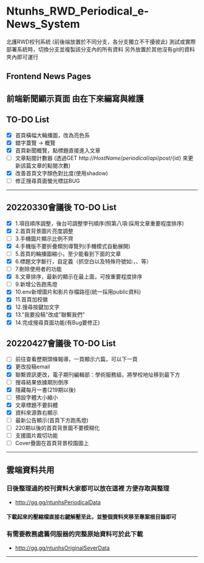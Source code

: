 # Ntunhs_RWD_Periodical_e-News_System
北護RWD校刊系統
(前後端放置於不同分支，各分支獨立不干擾彼此)
測試或實際部署系統時，切換分支並複製該分支內的所有資料
另外放置於其他沒有git的資料夾內即可運行

## Frontend News Pages
前端新聞顯示頁面
由在下來編寫與維護
---

## TO-DO List
- [x] 首頁橫幅大輪播圖，改為亮色系
- [x] 錯字蓋覽 -> 概覽
- [x] 首頁新聞概覽，點標題直接進入文章
- [ ] 文章點閱計數器 (透過GET http://${HostName}/periodical/api/post/${id} 來更新該篇文章的點閱次數)
- [x] 改善首頁文字顏色對比度(使用shadow)
- [ ] 修正搜尋頁面螢光標註BUG

---

## 20220330會議後 TO-DO List
- [x] 1.項目順序調整，後台可調整學刊順序(照第八項:採用文章重要程度排序)
- [x] 2.首頁背景圖片亮度調整
- [ ] 3.手機圖片顯示比例不齊
- [x] 4.手機版不要折疊類別導覽列(手機模式自動展開)
- [ ] 5.首頁的輪播圖縮小，至少能看到下面的文章
- [x] 6.標題文字斷行，自定義（抓空白以及特殊符號如:，、等）
- [ ] 7.刪除使用者的功能
- [x] 8.文章排序，最新的顯示在最上面，可按重要程度排序
- [ ] 9.新增公告跑馬燈
- [x] 10.env新增圖片和影片存檔路徑(統一採用public資料)
- [x] 11.首頁加校徽
- [x] 12.搜尋按鍵加文字
- [x] 13."我要投稿"改成"聯繫我們"
- [x] 14.完成搜尋頁面功能(有Bug要修正)

## 20220427會議後 TO-DO List
- [ ] 前往查看歷期頭條報導，一頁顯示六篇，可以下一頁
- [x] 更改投稿email
- [x] 聯繫資訊更改，電子期刊編輯部：學術服務組，將學校地址移到最下方
- [ ] 搜尋結果依據期別倒序
- [x] 隱藏每月一書(219期以後)
- [ ] 預設字體大小縮小
- [x] 文章標題不要斜體
- [x] 資料來源靠右顯示
- [ ] 最新公告顯示(首頁下方跑馬燈)
- [ ] 220期以後的首頁背景圖不要模糊化   
- [ ] 支援圖片裁切功能
- [ ] Cover疊圖在首頁背景校園圖上

---
## 雲端資料共用

### 日後整理過的校刊資料大家都可以放在這裡 方便存取與整理

+ http://gg.gg/ntunhsPeriodicalData

#### 下載起來的壓縮檔直接右鍵解壓至此，並整個資料夾移至專案根目錄即可

### 有需要教務處舊伺服器的完整原始資料可於此下載

+ http://gg.gg/ntunhsOriginalSeverData

---